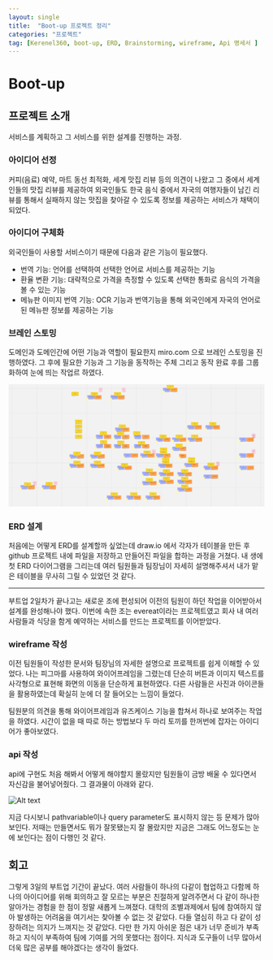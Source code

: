 ```yaml
---
layout: single
title:  "Boot-up 프로젝트 정리"
categories: "프로젝트"
tag: [Kerenel360, boot-up, ERD, Brainstorming, wireframe, Api 명세서 ]
---
```



# Boot-up
## 프로젝트 소개
서비스를 계획하고 그 서비스를 위한 설계를 진행하는 과정.

### 아이디어 선정
커피(음료) 예약, 마트 동선 최적화, 세계 맛집 리뷰 등의 의견이 나왔고 그 중에서 세계인들의 맛집 리뷰를 제공하여 외국인들도 한국 음식 중에서 자국의 여행자들이 남긴 리뷰를 통해서 실패하지 않는 맛집을 찾아갈 수 있도록 정보를 제공하는 서비스가 채택이 되었다.

### 아이디어 구체화
외국인들이 사용할 서비스이기 때문에 다음과 같은 기능이 필요했다.
- 번역 기능: 언어를 선택하여 선택한 언어로 서비스를 제공하는 기능
- 환율 변환 기능: 대략적으로 가격을 측정할 수 있도록 선택한 통화로 음식의 가격을 볼 수 있는 기능
- 메뉴판 이미지 번역 기능: OCR 기능과 번역기능을 통해 외국인에게 자국의 언어로 된 메뉴판 정보를 제공하는 기능

### 브레인 스토밍
도메인과 도메인간에 어떤 기능과 역할이 필요한지 miro.com 으로 브레인 스토밍을 진행하였다.
그 후에 필요한 기능과 그 기능을 동작하는 주체 그리고 동작 완료 후를 그룹화하여 눈에 띄는 작업르 하였다. 

![Alt text](../images/브레인스토밍.png)

### ERD 설계
처음에는 어떻게 ERD를 설계할까 싶었는데 draw.io 에서 각자가 테이블을 만든 후 github 프로젝트 내에 파일을 저장하고 만들어진 파일을 합하는 과정을 거쳤다. 내 생에 첫 ERD 다이어그램을 그리는데 여러 팀원들과 팀장님이 자세히 설명해주셔서 내가 맡은 테이블을 무사히 그릴 수 있었던 것 같다.


---
부트업 2일차가 끝나고는 새로운 조에 편성되어 이전의 팀원이 하던 작업을 이어받아서 설계를 완성해나야 했다.
이번에 속한 조는 evereat이라는 프로젝트였고 회사 내 여러 사람들과 식당을 함게 예약하는 서비스를 만드는 프로젝트를 이어받았다.

### wireframe 작성
이전 팀원들이 작성한 문서와 팀장님의 자세한 설명으로 프로젝트를 쉽게 이해할 수 있었다.
나는 피그마를 사용하여 와이어프레임을 그렸는데 단순히 버튼과 이미지 텍스트를 사각형으로 표현해 화면의 이동을 단순하게 표현하였다. 다른 사람들은 사진과 아이콘들을 활용하였는데 확실히 눈에 더 잘 들어오는 느낌이 들었다.

팀원분의 의견을 통해 와이어프레임과 유즈케이스 기능을 합쳐서 하나로 보여주는 작업을 하였다. 시간이 없을 때 따로 하는 방법보다 두 마리 토끼를 한꺼번에 잡자는 아이디어가 좋아보였다.

### api 작성
api에 구현도 처음 해봐서 어떻게 해야할지 몰랐지만 팀원들이 금방 배울 수 있다면서 자신감을 불어넣어줬다. 그 결과물이 아래와 같다.

![Alt text](<../assets/images/evereat api.png>)

지금 다시보니 pathvariable이나 query parameter도 표시하지 않는 등 문제가 많아 보인다. 저때는 만들면서도 뭐가 잘못됐는지 잘 몰랐지만 지금은 그래도 어느정도는 눈에 보인다는 점이 다행인 것 같다.


## 회고
그렇게 3일의 부트업 기간이 끝났다.
여러 사람들이 하나의 다같이 협업하고 다함께 하나의 아이디어를 위해 회의하고 잘 모르는 부분은 친절하게 알려주면서 다 같이 하나한 알아가는 경험을 한 점이 정말 새롭게 느껴졌다. 대학의 조별과제에서 팀에 참여하지 않아 발생하는 어려움을 여기서는 찾아볼 수 없는 것 같았다. 다들 열심히 하고 다 같이 성장하려는 의지가 느껴지는 것 같았다. 
다만 한 가지 아쉬운 점은 내가 너무 준비가 부족하고 지식이 부족하여 팀에 기여를 거의 못했다는 점이다. 지식과 도구들이 너무 많아서 더욱 많은 공부를 해야겠다는 생각이 들었다.

